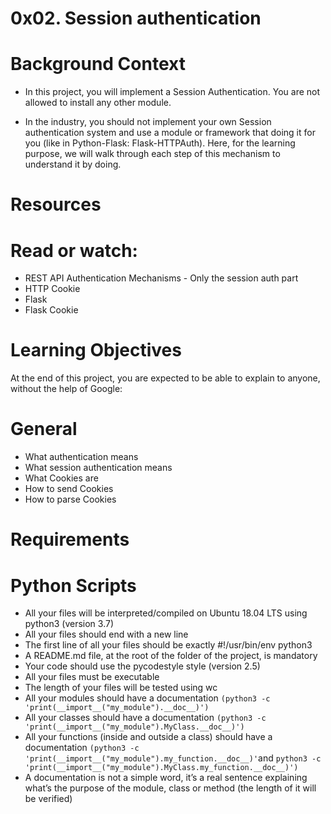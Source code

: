 # 0x02. Session authentication

# Background Context
* In this project, you will implement a Session Authentication. You are not allowed to install any other module.

* In the industry, you should not implement your own Session authentication system and use a module or framework that doing it for you (like in Python-Flask: Flask-HTTPAuth). Here, for the learning purpose, we will walk through each step of this mechanism to understand it by doing.

# Resources
# Read or watch:

* REST API Authentication Mechanisms - Only the session auth part
* HTTP Cookie
* Flask
* Flask Cookie

#  Learning Objectives
At the end of this project, you are expected to be able to explain to anyone, without the help of Google:

# General
* What authentication means
* What session authentication means
* What Cookies are
* How to send Cookies
* How to parse Cookies

# Requirements
# Python Scripts
* All your files will be interpreted/compiled on Ubuntu 18.04 LTS using python3 (version 3.7)
* All your files should end with a new line
* The first line of all your files should be exactly #!/usr/bin/env python3
* A README.md file, at the root of the folder of the project, is mandatory
* Your code should use the pycodestyle style (version 2.5)
* All your files must be executable
* The length of your files will be tested using wc
* All your modules should have a documentation ``` (python3 -c 'print(__import__("my_module").__doc__)') ```
* All your classes should have a documentation ``` (python3 -c 'print(__import__("my_module").MyClass.__doc__)') ```
* All your functions (inside and outside a class) should have a documentation ``` (python3 -c 'print(__import__("my_module").my_function.__doc__)' ```and ``` python3 -c 'print(__import__("my_module").MyClass.my_function.__doc__)') ```
* A documentation is not a simple word, it’s a real sentence explaining what’s the purpose of the module, class or method (the length of it will be verified)
